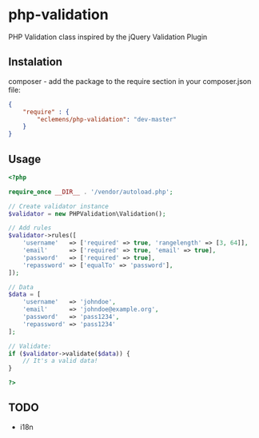 # php-validation
PHP Validation class inspired by the jQuery Validation Plugin

## Instalation

composer - add the package to the require section in your composer.json file:

```json
{
    "require" : {
        "eclemens/php-validation": "dev-master"
    }
}
```

## Usage

```php
<?php

require_once __DIR__ . '/vendor/autoload.php';

// Create validator instance
$validator = new PHPValidation\Validation();

// Add rules
$validator->rules([
    'username'   => ['required' => true, 'rangelength' => [3, 64]],
    'email'      => ['required' => true, 'email' => true],
    'password'   => ['required' => true],
    'repassword' => ['equalTo' => 'password'],
]);

// Data
$data = [
    'username'   => 'johndoe',
    'email'      => 'johndoe@example.org',
    'password'   => 'pass1234',
    'repassword' => 'pass1234'
];

// Validate:
if ($validator->validate($data)) {
    // It's a valid data!
}

?>
```

## TODO
* i18n
